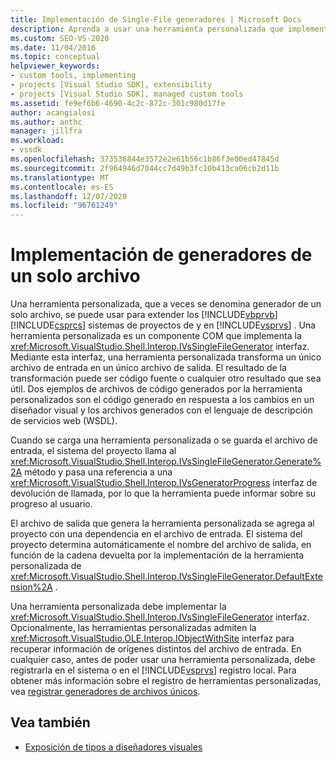 ```yaml
---
title: Implementación de Single-File generadores | Microsoft Docs
description: Aprenda a usar una herramienta personalizada que implementa la interfaz IVsSingleFileGenerator para extender Visual Basic y los sistemas de proyectos de Visual C# en Visual Studio.
ms.custom: SEO-VS-2020
ms.date: 11/04/2016
ms.topic: conceptual
helpviewer_keywords:
- custom tools, implementing
- projects [Visual Studio SDK], extensibility
- projects [Visual Studio SDK], managed custom tools
ms.assetid: fe9ef6b6-4690-4c2c-872c-301c980d17fe
author: acangialosi
ms.author: anthc
manager: jillfra
ms.workload:
- vssdk
ms.openlocfilehash: 373536844e3572e2e61b56c1b86f3e00ed47845d
ms.sourcegitcommit: 2f964946d7044cc7d49b3fc10b413ca06cb2d11b
ms.translationtype: MT
ms.contentlocale: es-ES
ms.lasthandoff: 12/07/2020
ms.locfileid: "96761249"
---
```

# <a name="implementing-single-file-generators"></a>Implementación de generadores de un solo archivo
Una herramienta personalizada, que a veces se denomina generador de un solo archivo, se puede usar para extender los [!INCLUDE[vbprvb](../../code-quality/includes/vbprvb_md.md)] [!INCLUDE[csprcs](../../data-tools/includes/csprcs_md.md)] sistemas de proyectos de y en [!INCLUDE[vsprvs](../../code-quality/includes/vsprvs_md.md)] . Una herramienta personalizada es un componente COM que implementa la <xref:Microsoft.VisualStudio.Shell.Interop.IVsSingleFileGenerator> interfaz. Mediante esta interfaz, una herramienta personalizada transforma un único archivo de entrada en un único archivo de salida. El resultado de la transformación puede ser código fuente o cualquier otro resultado que sea útil. Dos ejemplos de archivos de código generados por la herramienta personalizados son el código generado en respuesta a los cambios en un diseñador visual y los archivos generados con el lenguaje de descripción de servicios web (WSDL).

 Cuando se carga una herramienta personalizada o se guarda el archivo de entrada, el sistema del proyecto llama al <xref:Microsoft.VisualStudio.Shell.Interop.IVsSingleFileGenerator.Generate%2A> método y pasa una referencia a una <xref:Microsoft.VisualStudio.Shell.Interop.IVsGeneratorProgress> interfaz de devolución de llamada, por lo que la herramienta puede informar sobre su progreso al usuario.

 El archivo de salida que genera la herramienta personalizada se agrega al proyecto con una dependencia en el archivo de entrada. El sistema del proyecto determina automáticamente el nombre del archivo de salida, en función de la cadena devuelta por la implementación de la herramienta personalizada de <xref:Microsoft.VisualStudio.Shell.Interop.IVsSingleFileGenerator.DefaultExtension%2A> .

 Una herramienta personalizada debe implementar la <xref:Microsoft.VisualStudio.Shell.Interop.IVsSingleFileGenerator> interfaz. Opcionalmente, las herramientas personalizadas admiten la <xref:Microsoft.VisualStudio.OLE.Interop.IObjectWithSite> interfaz para recuperar información de orígenes distintos del archivo de entrada. En cualquier caso, antes de poder usar una herramienta personalizada, debe registrarla en el sistema o en el [!INCLUDE[vsprvs](../../code-quality/includes/vsprvs_md.md)] registro local. Para obtener más información sobre el registro de herramientas personalizadas, vea [registrar generadores de archivos únicos](../../extensibility/internals/registering-single-file-generators.md).

## <a name="see-also"></a>Vea también
- [Exposición de tipos a diseñadores visuales](../../extensibility/internals/exposing-types-to-visual-designers.md)
